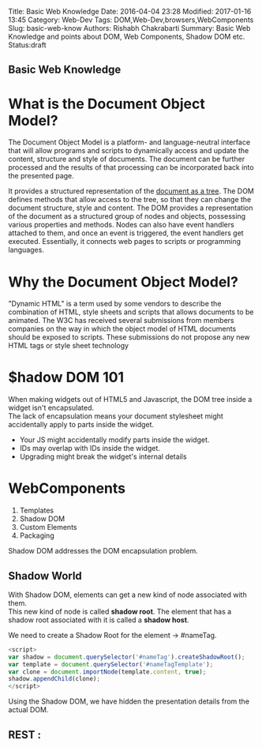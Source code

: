 Title: Basic Web Knowledge
Date: 2016-04-04 23:28
Modified: 2017-01-16 13:45
Category: Web-Dev
Tags: DOM,Web-Dev,browsers,WebComponents
Slug: basic-web-know
Authors: Rishabh Chakrabarti
Summary: Basic Web Knowledge and points about DOM, Web Components, Shadow DOM etc.
Status:draft


## Basic Web Knowledge

# What is the Document Object Model?

The Document Object Model is a platform- and language-neutral interface that will allow programs and scripts to dynamically access and update the content,
structure and style of documents. The document can be further processed and the results of that processing can be incorporated back into the presented page.

It provides a structured representation of the [document as a tree](https://www.w3.org/TR/DOM-Level-1/introduction.html).
The DOM defines methods that allow access to the tree, so that they can change the document structure, style and content. The DOM provides a representation of the document as a structured group of nodes and objects, possessing various properties and methods.
Nodes can also have event handlers attached to them, and once an event is triggered, the event handlers get executed. Essentially, it connects web pages to scripts or programming languages.

# Why the Document Object Model?

"Dynamic HTML" is a term used by some vendors to describe the combination of HTML, style sheets and scripts that allows documents to be animated.
The W3C has received several submissions from members companies on the way in which the object model of HTML documents should be exposed to scripts.
These submissions do not propose any new HTML tags or style sheet technology

# $hadow DOM 101

When making widgets out of HTML5 and Javascript, the DOM tree inside a widget isn't encapsulated.  
The lack of encapsulation means your document stylesheet might accidentally apply to parts inside the widget.  
* Your JS might accidentally modify parts inside the widget.
* IDs may overlap with IDs inside the widget.
* Upgrading might break the widget's internal details

# WebComponents
1. Templates
2. Shadow DOM
3. Custom Elements
4. Packaging

Shadow DOM addresses the DOM encapsulation problem.  
## Shadow World

With Shadow DOM, elements can get a new kind of node associated with them.  
This new kind of node is called **shadow root**. The element that has a shadow root associated with it is called a **shadow host**.  

We need to create a Shadow Root for the element -> #nameTag.

```javascript
<script>
var shadow = document.querySelector('#nameTag').createShadowRoot();
var template = document.querySelector('#nameTagTemplate');
var clone = document.importNode(template.content, true);
shadow.appendChild(clone);
</script>
```

Using the Shadow DOM, we have hidden the presentation details from the actual DOM.

## REST :
